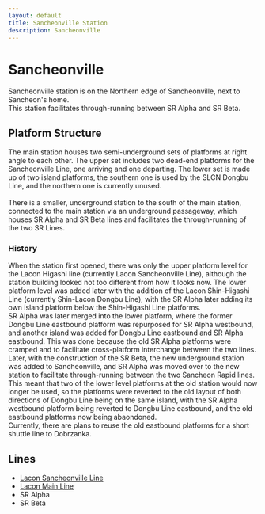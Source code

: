 ```yaml
---
layout: default
title: Sancheonville Station
description: Sancheonville
---
```


# Sancheonville

Sancheonville station is on the Northern edge of Sancheonville,
next to Sancheon's home.<br>
This station facilitates through-running between SR Alpha and SR Beta.

## Platform Structure

The main station houses two semi-underground sets of platforms at right angle to each other.
The upper set includes two dead-end platforms for the Sancheonville Line, one arriving and one departing.
The lower set is made up of two island platforms, the southern one is used by the SLCN Dongbu Line,
and the northern one is currently unused.<br><br>
There is a smaller, underground station to the south of the main station, connected to the main station
via an underground passageway, which houses SR Alpha and SR Beta lines and facilitates the through-running
of the two SR Lines.

### History

When the station first opened, there was only the upper platform level for the Lacon Higashi line 
(currently Lacon Sancheonville Line), although the station building looked not too different from
how it looks now. The lower platform level was added later with the addition of the
Lacon Shin-Higashi Line (currently Shin-Lacon Dongbu Line), with the SR Alpha later adding its own
island platform below the Shin-Higashi Line platforms.<br>
SR Alpha was later merged into the lower platform, where the former Dongbu Line eastbound platform
was repurposed for SR Alpha westbound, and another island was added for Dongbu Line eastbound and 
SR Alpha eastbound. This was done because the old SR Alpha platforms were cramped and to facilitate
cross-platform interchange between the two lines.<br>
Later, with the construction of the SR Beta, the new underground station was added to Sancheonville,
and SR Alpha was moved over to the new station to facilitate through-running between the two Sancheon
Rapid lines. This meant that two of the lower level platforms at the old station would now longer be
used, so the platforms were reverted to the old layout of both directions of Dongbu Line being on the
same island, with the SR Alpha westbound platform being reverted to Dongbu Line eastbound, and the
old eastbound platforms now being abaondoned.<br>
Currently, there are plans to reuse the old eastbound platforms for a short shuttle line to Dobrzanka.

## Lines

- [Lacon Sancheonville Line](/rail-lines/lcn-sancheonville-line)
- [Lacon Main Line](/rail-lines/lcn-main-line)
- SR Alpha
- SR Beta